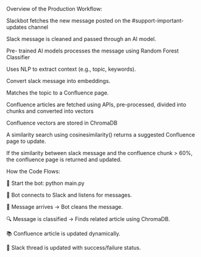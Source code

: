 Overview of the Production Workflow:

Slackbot fetches the new message posted on the #support-important-updates channel

Slack message is cleaned and passed through an AI model.

Pre- trained AI models processes the message using Random Forest Classifier

Uses NLP to extract context (e.g., topic, keywords).

Convert slack message into embeddings.

Matches the topic to a Confluence page.

Confluence articles are fetched using APIs, pre-processed, divided into chunks and converted into vectors

Confluence vectors are stored in ChromaDB

A similarity search using cosinesimilarity() returns a suggested Confluence page to update.

If the similarity between slack message and the confluence chunk > 60%, the confluence page is returned and updated.

How the Code Flows:

🚀 Start the bot: python main.py

📡 Bot connects to Slack and listens for messages.

📝 Message arrives → Bot cleans the message.

🔍 Message is classified → Finds related article using ChromaDB.

📚 Confluence article is updated dynamically.

💬 Slack thread is updated with success/failure status.